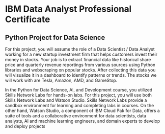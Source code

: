 # IBM Data Analyst Professional Certificate

## Python Project for Data Science


For this project, you will assume the role of a Data Scientist / Data Analyst working for a new startup investment firm that helps customers invest their money in stocks. Your job is to extract financial data like historical share price and quarterly revenue reportings from various sources using Python libraries and webscraping on popular stocks. After collecting this data you will visualize it in a dashboard to identify patterns or trends. The stocks we will work with are Tesla, Amazon, AMD, and GameStop.

In the Python for Data Science, AI, and Development course, you utilized Skills Network Labs for hands-on labs. For this project, you will use both Skills Network Labs and Watson Studio. Skills Network Labs provide a sandbox environment for learning and completing labs in courses. On the other hand, Watson Studio, a component of IBM Cloud Pak for Data, offers a suite of tools and a collaborative environment for data scientists, data analysts, AI and machine learning engineers, and domain experts to develop and deploy projects
